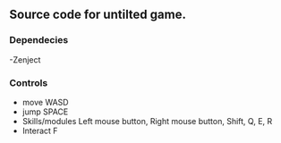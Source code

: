 ## Source code for untilted game.

### Dependecies
-Zenject

### Controls
- move WASD
- jump SPACE
- Skills/modules Left mouse button, Right mouse button, Shift, Q, E, R
- Interact F
